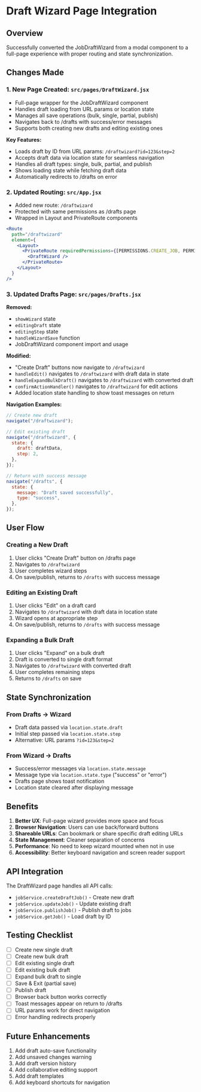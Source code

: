 # Draft Wizard Page Integration

## Overview
Successfully converted the JobDraftWizard from a modal component to a full-page experience with proper routing and state synchronization.

## Changes Made

### 1. New Page Created: `src/pages/DraftWizard.jsx`
- Full-page wrapper for the JobDraftWizard component
- Handles draft loading from URL params or location state
- Manages all save operations (bulk, single, partial, publish)
- Navigates back to /drafts with success/error messages
- Supports both creating new drafts and editing existing ones

**Key Features:**
- Loads draft by ID from URL params: `/draftwizard?id=123&step=2`
- Accepts draft data via location state for seamless navigation
- Handles all draft types: single, bulk, partial, and publish
- Shows loading state while fetching draft data
- Automatically redirects to /drafts on error

### 2. Updated Routing: `src/App.jsx`
- Added new route: `/draftwizard`
- Protected with same permissions as /drafts page
- Wrapped in Layout and PrivateRoute components

```jsx
<Route 
  path="/draftwizard" 
  element={
    <Layout>
      <PrivateRoute requiredPermissions={[PERMISSIONS.CREATE_JOB, PERMISSIONS.EDIT_JOB]}>
        <DraftWizard />
      </PrivateRoute>
    </Layout>
  } 
/>
```

### 3. Updated Drafts Page: `src/pages/Drafts.jsx`

**Removed:**
- `showWizard` state
- `editingDraft` state
- `editingStep` state
- `handleWizardSave` function
- JobDraftWizard component import and usage

**Modified:**
- "Create Draft" buttons now navigate to `/draftwizard`
- `handleEdit()` navigates to `/draftwizard` with draft data in state
- `handleExpandBulkDraft()` navigates to `/draftwizard` with converted draft
- `confirmActionHandler()` navigates to `/draftwizard` for edit actions
- Added location state handling to show toast messages on return

**Navigation Examples:**
```jsx
// Create new draft
navigate("/draftwizard");

// Edit existing draft
navigate("/draftwizard", {
  state: {
    draft: draftData,
    step: 2,
  },
});

// Return with success message
navigate("/drafts", {
  state: {
    message: "Draft saved successfully",
    type: "success",
  },
});
```

## User Flow

### Creating a New Draft
1. User clicks "Create Draft" button on /drafts page
2. Navigates to `/draftwizard`
3. User completes wizard steps
4. On save/publish, returns to `/drafts` with success message

### Editing an Existing Draft
1. User clicks "Edit" on a draft card
2. Navigates to `/draftwizard` with draft data in location state
3. Wizard opens at appropriate step
4. On save/publish, returns to `/drafts` with success message

### Expanding a Bulk Draft
1. User clicks "Expand" on a bulk draft
2. Draft is converted to single draft format
3. Navigates to `/draftwizard` with converted draft
4. User completes remaining steps
5. Returns to `/drafts` on save

## State Synchronization

### From Drafts → Wizard
- Draft data passed via `location.state.draft`
- Initial step passed via `location.state.step`
- Alternative: URL params `?id=123&step=2`

### From Wizard → Drafts
- Success/error messages via `location.state.message`
- Message type via `location.state.type` ("success" or "error")
- Drafts page shows toast notification
- Location state cleared after displaying message

## Benefits

1. **Better UX**: Full-page wizard provides more space and focus
2. **Browser Navigation**: Users can use back/forward buttons
3. **Shareable URLs**: Can bookmark or share specific draft editing URLs
4. **State Management**: Cleaner separation of concerns
5. **Performance**: No need to keep wizard mounted when not in use
6. **Accessibility**: Better keyboard navigation and screen reader support

## API Integration

The DraftWizard page handles all API calls:
- `jobService.createDraftJob()` - Create new draft
- `jobService.updateJob()` - Update existing draft
- `jobService.publishJob()` - Publish draft to jobs
- `jobService.getJob()` - Load draft by ID

## Testing Checklist

- [ ] Create new single draft
- [ ] Create new bulk draft
- [ ] Edit existing single draft
- [ ] Edit existing bulk draft
- [ ] Expand bulk draft to single
- [ ] Save & Exit (partial save)
- [ ] Publish draft
- [ ] Browser back button works correctly
- [ ] Toast messages appear on return to /drafts
- [ ] URL params work for direct navigation
- [ ] Error handling redirects properly

## Future Enhancements

1. Add draft auto-save functionality
2. Add unsaved changes warning
3. Add draft version history
4. Add collaborative editing support
5. Add draft templates
6. Add keyboard shortcuts for navigation
